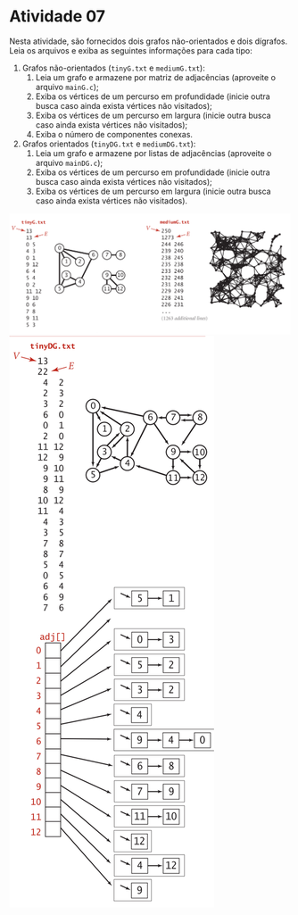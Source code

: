 # Atividade 07

Nesta atividade, são fornecidos dois grafos não-orientados e dois dígrafos. Leia os arquivos e exiba as seguintes informações para cada tipo:

1. Grafos não-orientados (```tinyG.txt``` e ```mediumG.txt```):
   1. Leia um grafo e armazene por matriz de adjacências (aproveite o arquivo ```mainG.c```);
   1. Exiba os vértices de um percurso em profundidade (inicie outra busca caso ainda exista vértices não visitados);
   1. Exiba os vértices de um percurso em largura (inicie outra busca caso ainda exista vértices não visitados);
   1. Exiba o número de componentes conexas.
1. Grafos orientados (```tinyDG.txt``` e ```mediumDG.txt```):
   1. Leia um grafo e armazene por listas de adjacências (aproveite o arquivo ```mainDG.c```);
   1. Exiba os vértices de um percurso em profundidade (inicie outra busca caso ainda exista vértices não visitados);
   1. Exiba os vértices de um percurso em largura (inicie outra busca caso ainda exista vértices não visitados).

 
![Grafos não-orientados](tinyG-mediumG.png)
![Grafo orientado](tinyDG.png)






